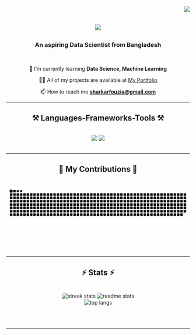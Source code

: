 <img align="right" src="https://visitor-badge.laobi.icu/badge?page_id=fouziasharkar.fouziasharkar" />

<h1 align="center">
    <img src="https://readme-typing-svg.herokuapp.com/?font=Righteous&size=35&center=true&vCenter=true&width=500&height=70&duration=4000&lines=Hi+There!+👋;+I'm+Fouzia+Sharkar!;" />
</h1>

<h3 align="center">An aspiring Data Scientist from Bangladesh </h3>

<br/>

<div align="center">
 
 🌱 I’m currently learning **Data Science, Machine Learning**

👨‍💻 All of my projects are available at [My Portfolio](https://sites.google.com/view/fouziasharkar/home)

📫 How to reach me **sharkarfouzia@gmail.com**

 </div>
 


 <hr/>
 
<h2 align="center">⚒️ Languages-Frameworks-Tools ⚒️</h2>
<br/>
<div align="center">
    <img src="https://skillicons.dev/icons?i=python,mysql,bootstrap,html,css,tailwind" />
    <img src="https://skillicons.dev/icons?i=illustrator,photoshop,wordpress,arduino,tensorflow,opencv,flask," /><br>
</div>

<br/>
<hr/>


<div align="center">
  <h2>🐍 My Contributions 🐍</h2>
  <br>
  <img alt="snake eating my contributions" src="https://raw.githubusercontent.com/fouziasharkar/fouziasharkar/output/github-contribution-grid-snake.svg" />
  
  <br/><br/><br/>
</div>


<hr/>


<h2 align="center">⚡ Stats ⚡</h2>
<br>
<div align=center>
  <img width=390 src="https://github-readme-streak-stats-salesp07.vercel.app/?user=fouziasharkar&count_private=true&theme=react&border_radius=10" alt="streak stats"/>
  <img width=390 src="https://github-readme-stats-salesp07.vercel.app/api?username=fouziasharkar&count_private=true&show_icons=true&theme=react&rank_icon=github&border_radius=10" alt="readme stats" />
  <br/>
  <img width=325 align="center" src="https://github-readme-stats-salesp07.vercel.app/api/top-langs/?username=fouziasharkar&hide=HTML&langs_count=8&layout=compact&theme=react&border_radius=10&size_weight=0.5&count_weight=0.5&exclude_repo=github-readme-stats" alt="top langs" />
</div>

<br/><br/>

<hr/>







